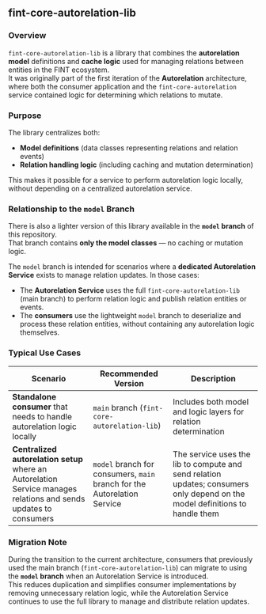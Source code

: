 ## fint-core-autorelation-lib

### Overview
`fint-core-autorelation-lib` is a library that combines the **autorelation model** definitions and **cache logic** used for managing relations between entities in the FINT ecosystem.  
It was originally part of the first iteration of the **Autorelation** architecture, where both the consumer application and the `fint-core-autorelation` service contained logic for determining which relations to mutate.

### Purpose
The library centralizes both:
- **Model definitions** (data classes representing relations and relation events)
- **Relation handling logic** (including caching and mutation determination)

This makes it possible for a service to perform autorelation logic locally, without depending on a centralized autorelation service.

### Relationship to the `model` Branch
There is also a lighter version of this library available in the **`model` branch** of this repository.  
That branch contains **only the model classes** — no caching or mutation logic.

The `model` branch is intended for scenarios where a **dedicated Autorelation Service** exists to manage relation updates. In those cases:
- The **Autorelation Service** uses the full `fint-core-autorelation-lib` (main branch) to perform relation logic and publish relation entities or events.
- The **consumers** use the lightweight `model` branch to deserialize and process these relation entities, without containing any autorelation logic themselves.

### Typical Use Cases
| Scenario | Recommended Version | Description |
|-----------|---------------------|--------------|
| **Standalone consumer** that needs to handle autorelation logic locally | `main` branch (`fint-core-autorelation-lib`) | Includes both model and logic layers for relation determination |
| **Centralized autorelation setup** where an Autorelation Service manages relations and sends updates to consumers | `model` branch for consumers, `main` branch for the Autorelation Service | The service uses the lib to compute and send relation updates; consumers only depend on the model definitions to handle them |

### Migration Note
During the transition to the current architecture, consumers that previously used the main branch (`fint-core-autorelation-lib`) can migrate to using the **`model` branch** when an Autorelation Service is introduced.  
This reduces duplication and simplifies consumer implementations by removing unnecessary relation logic, while the Autorelation Service continues to use the full library to manage and distribute relation updates.
